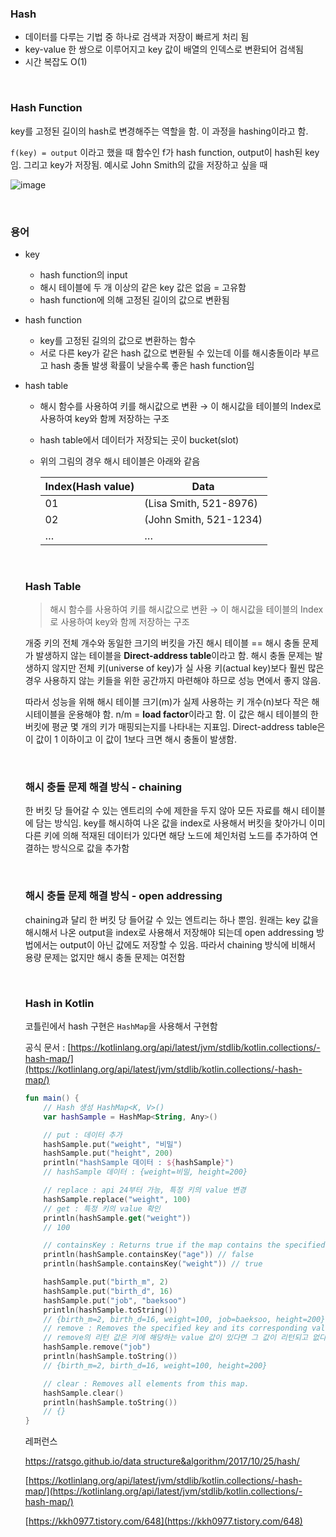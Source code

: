 
### Hash

- 데이터를 다루는 기법 중 하나로 검색과 저장이 빠르게 처리 됨
- key-value 한 쌍으로 이루어지고 key 값이 배열의 인덱스로 변환되어 검색됨
- 시간 복잡도 O(1)

<br/>

### Hash Function

key를 고정된 길이의 hash로 변경해주는 역할을 함. 이 과정을 hashing이라고 함. 

`f(key) = output` 이라고 했을 때 함수인 f가 hash function, output이 hash된 key임. 그리고 key가 저장됨. 예시로 John Smith의 값을 저장하고 싶을 때 

![image](https://user-images.githubusercontent.com/100047095/230868258-782dc4eb-3034-4871-b37e-e2ddba6a95d9.png)

<br/>

### 용어

- key
    - hash function의 input
    - 해시 테이블에 두 개 이상의 같은 key 값은 없음 = 고유함
    - hash function에 의해 고정된 길이의 값으로 변환됨
- hash function
    - key를 고정된 길의의 값으로 변환하는 함수
    - 서로 다른 key가 같은 hash 값으로 변환될 수 있는데 이를 해시충돌이라 부르고 hash 충돌 발생 확률이 낮을수록 좋은 hash function임
- hash table
    - 해시 함수를 사용하여 키를 해시값으로 변환 → 이 해시값을 테이블의 Index로 사용하여 key와 함께 저장하는 구조
    - hash table에서 데이터가 저장되는 곳이 bucket(slot)
    - 위의 그림의 경우 해시 테이블은 아래와 같음
        
        
        | Index(Hash value) | Data |
        | --- | --- |
        | 01 | (Lisa Smith, 521-8976) |
        | 02 | (John Smith, 521-1234) |
        | … | … |
    
    <br/>
    
    ### Hash Table
    
    > 해시 함수를 사용하여 키를 해시값으로 변환 → 이 해시값을 테이블의 Index로 사용하여 key와 함께 저장하는 구조
    > 
    
    개중 키의 전체 개수와 동일한 크기의 버킷을 가진 해시 테이블 == 해시 충돌 문제가 발생하지 않는 테이블을 **Direct-address table**이라고 함. 해시 충돌 문제는 발생하지 않지만 전체 키(universe of key)가 실 사용 키(actual key)보다 훨씬 많은 경우 사용하지 않는 키들을 위한 공간까지 마련해야 하므로 성능 면에서 좋지 않음. 
    
    따라서 성능을 위해 해시 테이블 크기(m)가 실제 사용하는 키 개수(n)보다 작은 해시테이블을 운용해야 함. n/m = **load factor**이라고 함. 이 값은 해시 테이블의 한 버킷에 평균 몇 개의 키가 매핑되는지를 나타내는 지표임. Direct-address table은 이 값이 1 이하이고 이 값이 1보다 크면 해시 충돌이 발생함. 
    
    <br/>
    
    ### 해시 충돌 문제 해결 방식 - chaining
    
    한 버킷 당 들어갈 수 있는 엔트리의 수에 제한을 두지 않아 모든 자료를 해시 테이블에 담는 방식임. key를 해시하여 나온 값을 index로 사용해서 버킷을 찾아가니 이미 다른 키에 의해 적재된 데이터가 있다면 해당 노드에 체인처럼 노드를 추가하여 연결하는 방식으로 값을 추가함 
    
    <br/>
    
    ### 해시 충돌 문제 해결 방식 - ****open addressing****
    
    chaining과 달리 한 버킷 당 들어갈 수 있는 엔트리는 하나 뿐임. 원래는 key 값을 해시해서 나온 output을 index로 사용해서 저장해야 되는데 open addressing 방법에서는 output이 아닌 값에도 저장할 수 있음. 따라서 chaining 방식에 비해서 용량 문제는 없지만 해시 충돌 문제는 여전함 
    
    <br/>
    
    ### Hash in Kotlin
    
    코틀린에서 hash 구현은 `HashMap`을 사용해서 구현함 
    
    공식 문서 : [https://kotlinlang.org/api/latest/jvm/stdlib/kotlin.collections/-hash-map/](https://kotlinlang.org/api/latest/jvm/stdlib/kotlin.collections/-hash-map/)
    
    ```kotlin
    fun main() {
        // Hash 생성 HashMap<K, V>()
        var hashSample = HashMap<String, Any>()
    
        // put : 데이터 추가
        hashSample.put("weight", "비밀")
        hashSample.put("height", 200)
        println("hashSample 데이터 : ${hashSample}")
        // hashSample 데이터 : {weight=비밀, height=200}
    
        // replace : api 24부터 가능, 특정 키의 value 변경
        hashSample.replace("weight", 100)
        // get : 특정 키의 value 확인
        println(hashSample.get("weight"))
        // 100
    
        // containsKey : Returns true if the map contains the specified key.
        println(hashSample.containsKey("age")) // false
        println(hashSample.containsKey("weight")) // true
    
        hashSample.put("birth_m", 2)
        hashSample.put("birth_d", 16)
        hashSample.put("job", "baeksoo")
        println(hashSample.toString())
        // {birth_m=2, birth_d=16, weight=100, job=baeksoo, height=200}
        // remove : Removes the specified key and its corresponding value from this map.
        // remove의 리턴 값은 키에 해당하는 value 값이 있다면 그 값이 리턴되고 없다면 null
        hashSample.remove("job")
        println(hashSample.toString())
        // {birth_m=2, birth_d=16, weight=100, height=200}
    
        // clear : Removes all elements from this map.
        hashSample.clear()
        println(hashSample.toString())
        // {}
    }
    ```
    
    레퍼런스
    
    [https://ratsgo.github.io/data structure&algorithm/2017/10/25/hash/](https://ratsgo.github.io/data%20structure&algorithm/2017/10/25/hash/)
    
    [https://kotlinlang.org/api/latest/jvm/stdlib/kotlin.collections/-hash-map/](https://kotlinlang.org/api/latest/jvm/stdlib/kotlin.collections/-hash-map/)
    
    [https://kkh0977.tistory.com/648](https://kkh0977.tistory.com/648)
